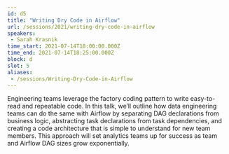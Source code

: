 ```yaml
---
id: d5
title: "Writing Dry Code in Airflow"
url: /sessions/2021/writing-dry-code-in-airflow
speakers:
 - Sarah Krasnik
time_start: 2021-07-14T18:00:00.000Z
time_end: 2021-07-14T18:25:00.000Z
block: d
slot: 5
aliases:
 - /sessions/Writing-Dry-Code-in-Airflow
---
```


Engineering teams leverage the factory coding pattern to write easy-to-read and repeatable code. In this talk, we’ll outline how data engineering teams can do the same with Airflow by separating DAG declarations from business logic, abstracting task declarations from task dependencies, and creating a code architecture that is simple to understand for new team members. This approach will set analytics teams up for success as team and Airflow DAG sizes grow exponentially.